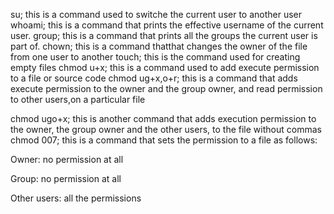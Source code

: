 su; this is a command used to switche the current user to another user
whoami; this is a command that prints the effective username of the current user.
group; this is a command that prints all the groups the current user is part of.
chown; this is a command thatthat changes the owner of the file from one user to another
touch; this is the command used for creating empty files
chmod u+x; this is a command used to add execute permission to a file or source code
chmod ug+x,o+r; this is a command that adds execute permission to the owner and the group owner, and read permission to other users,on a particular file

chmod ugo+x; this is another command that  adds execution permission to the owner, the group owner and the other users, to the file without commas
chmod 007; this is a command  that sets the permission to a file  as follows:



Owner: no permission at all

Group: no permission at all

Other users: all the permissions

